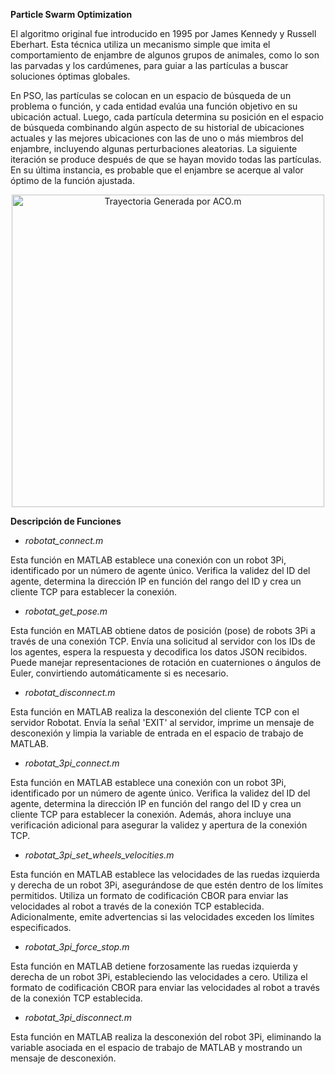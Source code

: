 **Particle Swarm Optimization**

El algoritmo original fue introducido en 1995 por James Kennedy y Russell Eberhart. Esta técnica utiliza un mecanismo simple que imita el comportamiento de enjambre de algunos grupos de animales, como lo son las parvadas y los cardúmenes, para guiar a las partículas a buscar soluciones óptimas globales.

En PSO, las partículas se colocan en un espacio de búsqueda de un problema o función, y cada entidad evalúa una función objetivo en su ubicación actual. Luego, cada partícula determina su posición en el espacio de búsqueda combinando algún aspecto de su historial de ubicaciones actuales y las mejores ubicaciones con las de uno o más miembros del enjambre, incluyendo algunas perturbaciones aleatorias. La siguiente iteración se produce después de que se hayan movido todas las partículas. En su última instancia, es probable que el enjambre se acerque al valor óptimo de la función ajustada.

<div align="center">
<img src="Imágenes/PSO.gif" alt="Trayectoria Generada por ACO.m" width="500">
</div>

**Descripción de Funciones**

* *robotat_connect.m*

Esta función en MATLAB establece una conexión con un robot 3Pi, identificado por un número de agente único. Verifica la validez del ID del agente, determina la dirección IP en función del rango del ID y crea un cliente TCP para establecer la conexión.

* *robotat_get_pose.m*

Esta función en MATLAB obtiene datos de posición (pose) de robots 3Pi a través de una conexión TCP. Envía una solicitud al servidor con los IDs de los agentes, espera la respuesta y decodifica los datos JSON recibidos. Puede manejar representaciones de rotación en cuaterniones o ángulos de Euler, convirtiendo automáticamente si es necesario.

* *robotat_disconnect.m*


Esta función en MATLAB realiza la desconexión del cliente TCP con el servidor Robotat. Envía la señal 'EXIT' al servidor, imprime un mensaje de desconexión y limpia la variable de entrada en el espacio de trabajo de MATLAB.

* *robotat_3pi_connect.m*

Esta función en MATLAB establece una conexión con un robot 3Pi, identificado por un número de agente único. Verifica la validez del ID del agente, determina la dirección IP en función del rango del ID y crea un cliente TCP para establecer la conexión. Además, ahora incluye una verificación adicional para asegurar la validez y apertura de la conexión TCP.

* *robotat_3pi_set_wheels_velocities.m*

Esta función en MATLAB establece las velocidades de las ruedas izquierda y derecha de un robot 3Pi, asegurándose de que estén dentro de los límites permitidos. Utiliza un formato de codificación CBOR para enviar las velocidades al robot a través de la conexión TCP establecida. Adicionalmente, emite advertencias si las velocidades exceden los límites especificados.

* *robotat_3pi_force_stop.m*

Esta función en MATLAB detiene forzosamente las ruedas izquierda y derecha de un robot 3Pi, estableciendo las velocidades a cero. Utiliza el formato de codificación CBOR para enviar las velocidades al robot a través de la conexión TCP establecida.

* *robotat_3pi_disconnect.m*

Esta función en MATLAB realiza la desconexión del robot 3Pi, eliminando la variable asociada en el espacio de trabajo de MATLAB y mostrando un mensaje de desconexión.
